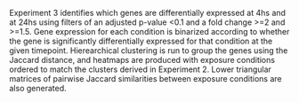 Experiment 3 identifies which genes are differentially expressed at 4hs and at 24hs using filters of an adjusted p-value <0.1 and a fold change >=2 and >=1.5. Gene expression for each condition is binarized according to whether the gene is significantly differentially expressed for that condition at the given timepoint. Hierearchical clustering is run to group the genes using the Jaccard distance, and heatmaps are produced with exposure conditions ordered to match the clusters derived in Experiment 2. Lower triangular matrices of pairwise Jaccard similarities between exposure conditions are also generated.
